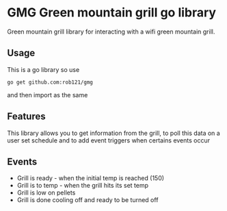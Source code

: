 # GMG Green mountain grill go library

Green mountain grill library for interacting with a wifi green mountain grill.

## Usage

This is a go library so use 

```
go get github.com:rob121/gmg
```

and then import as the same

## Features

This library allows you to get information from the grill, to poll this data on a user set schedule and to add event triggers when certains events occur

## Events

* Grill is ready - when the initial temp is reached (150)
* Grill is to temp - when the grill hits its set temp
* Grill is low on pellets
* Grill is done cooling off and ready to be turned off

